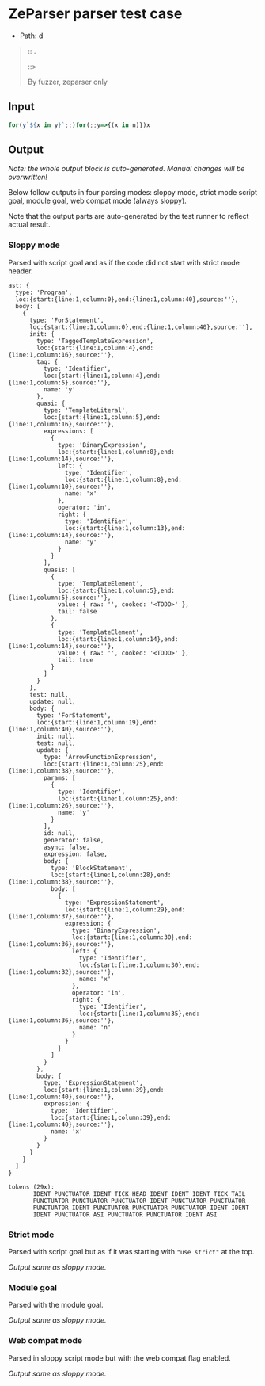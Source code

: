 # ZeParser parser test case

- Path: d

> :: .
>
> ::> 
>
> By fuzzer, zeparser only


## Input

`````js
for(y`${x in y}`;;)for(;;y=>{(x in n)})x
`````

## Output

_Note: the whole output block is auto-generated. Manual changes will be overwritten!_

Below follow outputs in four parsing modes: sloppy mode, strict mode script goal, module goal, web compat mode (always sloppy).

Note that the output parts are auto-generated by the test runner to reflect actual result.

### Sloppy mode

Parsed with script goal and as if the code did not start with strict mode header.

`````
ast: {
  type: 'Program',
  loc:{start:{line:1,column:0},end:{line:1,column:40},source:''},
  body: [
    {
      type: 'ForStatement',
      loc:{start:{line:1,column:0},end:{line:1,column:40},source:''},
      init: {
        type: 'TaggedTemplateExpression',
        loc:{start:{line:1,column:4},end:{line:1,column:16},source:''},
        tag: {
          type: 'Identifier',
          loc:{start:{line:1,column:4},end:{line:1,column:5},source:''},
          name: 'y'
        },
        quasi: {
          type: 'TemplateLiteral',
          loc:{start:{line:1,column:5},end:{line:1,column:16},source:''},
          expressions: [
            {
              type: 'BinaryExpression',
              loc:{start:{line:1,column:8},end:{line:1,column:14},source:''},
              left: {
                type: 'Identifier',
                loc:{start:{line:1,column:8},end:{line:1,column:10},source:''},
                name: 'x'
              },
              operator: 'in',
              right: {
                type: 'Identifier',
                loc:{start:{line:1,column:13},end:{line:1,column:14},source:''},
                name: 'y'
              }
            }
          ],
          quasis: [
            {
              type: 'TemplateElement',
              loc:{start:{line:1,column:5},end:{line:1,column:5},source:''},
              value: { raw: '', cooked: '<TODO>' },
              tail: false
            },
            {
              type: 'TemplateElement',
              loc:{start:{line:1,column:14},end:{line:1,column:14},source:''},
              value: { raw: '', cooked: '<TODO>' },
              tail: true
            }
          ]
        }
      },
      test: null,
      update: null,
      body: {
        type: 'ForStatement',
        loc:{start:{line:1,column:19},end:{line:1,column:40},source:''},
        init: null,
        test: null,
        update: {
          type: 'ArrowFunctionExpression',
          loc:{start:{line:1,column:25},end:{line:1,column:38},source:''},
          params: [
            {
              type: 'Identifier',
              loc:{start:{line:1,column:25},end:{line:1,column:26},source:''},
              name: 'y'
            }
          ],
          id: null,
          generator: false,
          async: false,
          expression: false,
          body: {
            type: 'BlockStatement',
            loc:{start:{line:1,column:28},end:{line:1,column:38},source:''},
            body: [
              {
                type: 'ExpressionStatement',
                loc:{start:{line:1,column:29},end:{line:1,column:37},source:''},
                expression: {
                  type: 'BinaryExpression',
                  loc:{start:{line:1,column:30},end:{line:1,column:36},source:''},
                  left: {
                    type: 'Identifier',
                    loc:{start:{line:1,column:30},end:{line:1,column:32},source:''},
                    name: 'x'
                  },
                  operator: 'in',
                  right: {
                    type: 'Identifier',
                    loc:{start:{line:1,column:35},end:{line:1,column:36},source:''},
                    name: 'n'
                  }
                }
              }
            ]
          }
        },
        body: {
          type: 'ExpressionStatement',
          loc:{start:{line:1,column:39},end:{line:1,column:40},source:''},
          expression: {
            type: 'Identifier',
            loc:{start:{line:1,column:39},end:{line:1,column:40},source:''},
            name: 'x'
          }
        }
      }
    }
  ]
}

tokens (29x):
       IDENT PUNCTUATOR IDENT TICK_HEAD IDENT IDENT IDENT TICK_TAIL
       PUNCTUATOR PUNCTUATOR PUNCTUATOR IDENT PUNCTUATOR PUNCTUATOR
       PUNCTUATOR IDENT PUNCTUATOR PUNCTUATOR PUNCTUATOR IDENT IDENT
       IDENT PUNCTUATOR ASI PUNCTUATOR PUNCTUATOR IDENT ASI
`````

### Strict mode

Parsed with script goal but as if it was starting with `"use strict"` at the top.

_Output same as sloppy mode._

### Module goal

Parsed with the module goal.

_Output same as sloppy mode._

### Web compat mode

Parsed in sloppy script mode but with the web compat flag enabled.

_Output same as sloppy mode._
